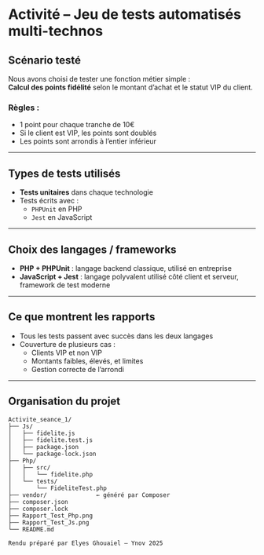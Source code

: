 # Activité – Jeu de tests automatisés multi-technos

## Scénario testé

Nous avons choisi de tester une fonction métier simple :  
 **Calcul des points fidélité** selon le montant d’achat et le statut VIP du client.

### Règles :
- 1 point pour chaque tranche de 10€
- Si le client est VIP, les points sont doublés
- Les points sont arrondis à l’entier inférieur

---

## Types de tests utilisés

- **Tests unitaires** dans chaque technologie
- Tests écrits avec :
  - `PHPUnit` en PHP
  - `Jest` en JavaScript

---

## Choix des langages / frameworks

- **PHP + PHPUnit** : langage backend classique, utilisé en entreprise
- **JavaScript + Jest** : langage polyvalent utilisé côté client et serveur, framework de test moderne

---

## Ce que montrent les rapports

- Tous les tests passent avec succès dans les deux langages
- Couverture de plusieurs cas :
  - Clients VIP et non VIP
  - Montants faibles, élevés, et limites
  - Gestion correcte de l’arrondi

---

## Organisation du projet

```plaintext
Activite_seance_1/
├── Js/
│   ├── fidelite.js
│   ├── fidelite.test.js
│   ├── package.json
│   └── package-lock.json
├── Php/
│   ├── src/
│   │   └── fidelite.php
│   └── tests/
│       └── FideliteTest.php
├── vendor/              ← généré par Composer
├── composer.json
├── composer.lock
├── Rapport_Test_Php.png
├── Rapport_Test_Js.png
└── README.md

Rendu préparé par Elyes Ghouaiel – Ynov 2025